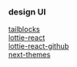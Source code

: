 ### design UI 
[tailblocks](https://tailblocks.cc/)  
[lottie-react](https://lottiereact.com/)  
[lottie-react-github](https://github.com/Gamote/lottie-react)   
[next-themes](https://github.com/pacocoursey/next-themes)
